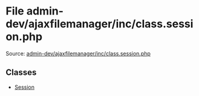 File admin-dev/ajaxfilemanager/inc/class.session.php
=========

Source: [admin-dev/ajaxfilemanager/inc/class.session.php](https://github.com/PrestaShop/PrestaShop/blob/1.5.3.1/admin-dev/ajaxfilemanager/inc/class.session.php)


Classes
-------

* [Session](class.Session.md)

